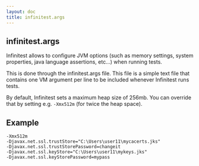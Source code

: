 ```yaml
---
layout: doc
title: infinitest.args
---
```

## infinitest.args

Infinitest allows to configure JVM options (such as memory settings, system properties, java language assertions, etc...) when running tests.

This is done through the infinitest.args file.
This file is a simple text file that contains one VM argument per line to be included whenever Infinitest runs tests. 

By default, Infinitest sets a maximum heap size of 256mb. You can override that by setting e.g. ``-Xmx512m`` (for twice the heap space).

## Example

```
-Xmx512m
-Djavax.net.ssl.trustStore="C:\Users\user11\mycacerts.jks"
-Djavax.net.ssl.trustStorePassword=changeit
-Djavax.net.ssl.keyStore="C:\Users\user11\mykeys.jks"
-Djavax.net.ssl.keyStorePassword=mypass
```
